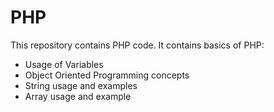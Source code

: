 # PHP
This repository contains PHP code. It contains basics of PHP:

<ul>
	<li> Usage of Variables </li>
	<li> Object Oriented Programming concepts</li>
	<li> String usage and examples</li>
	<li> Array usage and example</li>
</ul>

